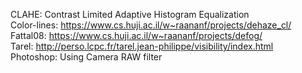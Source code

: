CLAHE: Contrast Limited Adaptive Histogram Equalization  
Color-lines: https://www.cs.huji.ac.il/w~raananf/projects/dehaze_cl/  
Fattal08: https://www.cs.huji.ac.il/w~raananf/projects/defog/  
Tarel: http://perso.lcpc.fr/tarel.jean-philippe/visibility/index.html  
Photoshop: Using Camera RAW filter  
